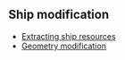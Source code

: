 ## Ship modification

- [Extracting ship resources](./extracting_ship_resources.md)
- [Geometry modification](./geometry_modification.md)
